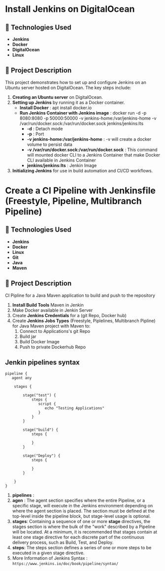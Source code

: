 # Install Jenkins on DigitalOcean

## 🚀 Technologies Used
- **Jenkins**
- **Docker**
- **DigitalOcean**
- **Linux**

## 📝 Project Description
This project demonstrates how to set up and configure Jenkins on an Ubuntu server hosted on DigitalOcean. The key steps include:

1. **Creating an Ubuntu server** on DigitalOcean.
2. **Setting up Jenkins** by running it as a Docker container.
   - **Install Docker** : apt install docker.io
   - **Run Jenkins Container with Jenkins image** : docker run -d -p 8080:8080 -p 50000:50000 -v jenkins-home:/var/jenkins-home -v /var/run/docker.sock:/var/run/docker.sock jenkins/jenkins:lts
      - **-d** : Detach mode
      - **-p** : Port
      - **-v jenkins-home:/var/jenkins-home** : -v will create a docker volume to persist data
      - **-v /var/run/docker.sock:/var/run/docker.sock** : This command will mounted docker CLI to a Jenkins Container that make Docker CLI available in Jenkins Container
      - **jenkins/jenkins:lts** : Jenkin Image
3. **Initializing Jenkins** for use in build automation and CI/CD workflows.

# Create a CI Pipeline with Jenkinsfile (Freestyle, Pipeline, Multibranch Pipeline)
## 🚀 Technologies Used
- **Jenkins**
- **Docker**
- **Linux**
- **Git**
- **Java**
- **Maven**

## 📝 Project Description
CI Pipline for a Java Maven application to build and push to the repository
1. **Install Build Tools** Maven in Jenkin
2. Make Docker available in Jenkin Server
3. Create **Jenkins Credentials** for a (git Repo, Docker hub)
4. Create **Jenkins Jobs Types** (Freestyle, Piplelines, Multibranch Pipline) for Java Maven project with Maven to:
   1. Connect to Applications's git Repo
   2. Build jar
   3. Build Docker Image
   4. Push to private Dockerhub Repo
  
## Jenkin pipelines syntax 
```
pipeline {
   agent any
    
    stages {

        stage("test") {
            steps {
               script {
                  echo "Testing Applications"
               }
            }
        }
    
        stage("build") {
            steps {
               
            }
        }

        stage("Deploy") {
            steps {
               
            }
        }
       
    } 
}
```
1. **pipelines** : 
2. **agen** : The agent section specifies where the entire Pipeline, or a specific stage, will execute in the Jenkins environment depending on where the agent section is placed. The section must be defined at the top-level inside the pipeline block, but stage-level usage is optional.
3. **stages**: Containing a sequence of one or more **stage** directives, the stages section is where the bulk of the "work" described by a Pipeline will be located. At a minimum, it is recommended that stages contain at least one stage directive for each discrete part of the continuous delivery process, such as Build, Test, and Deploy.
4. **steps**: The steps section defines a series of one or more steps to be executed in a given stage directive.
5. More Information of Jenkins Syntax : `https://www.jenkins.io/doc/book/pipeline/syntax/`

